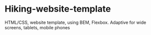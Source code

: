 # Hiking-website-template
HTML/CSS, website template, using BEM, Flexbox. Adaptive for wide screens, tablets, mobile phones
